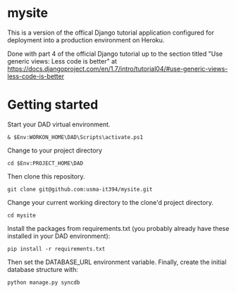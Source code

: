 # mysite
This is a version of the offical Django tutorial application configured for deployment into a production environment on Heroku.

Done with part 4 of the official Django tutorial up to the section titled 
"Use generic views: Less code is better" at https://docs.djangoproject.com/en/1.7/intro/tutorial04/#use-generic-views-less-code-is-better

# Getting started
Start your DAD virtual environment.
```
& $Env:WORKON_HOME\DAD\Scripts\activate.ps1
```
Change to your project directory
```
cd $Env:PROJECT_HOME\DAD
```
Then clone this repository.  
```
git clone git@github.com:usma-it394/mysite.git
```

Change your current working directory to the clone'd project directory.
```
cd mysite
```
Install the packages from requirements.txt (you probably already have these installed in your DAD environment):
```
pip install -r requirements.txt
```

Then set the DATABASE_URL environment variable. Finally, create the initial database structure with:
```
python manage.py syncdb
```
